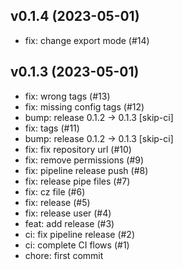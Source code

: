 ## v0.1.4 (2023-05-01)


- fix: change export mode (#14)

## v0.1.3 (2023-05-01)


- fix: wrong tags (#13)
- fix: missing config tags (#12)
- bump: release 0.1.2 → 0.1.3 [skip-ci]
- fix: tags (#11)
- bump: release 0.1.2 → 0.1.3 [skip-ci]
- fix: fix repository url (#10)
- fix: remove permissions (#9)
- fix: pipeline release push (#8)
- fix: release pipe files (#7)
- fix: cz file (#6)
- fix: release (#5)
- fix: release user (#4)
- feat: add release (#3)
- ci: fix pipeline release (#2)
- ci: complete CI flows (#1)
- chore: first commit
